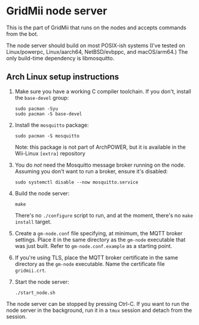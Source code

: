 # GridMii node server

This is the part of GridMii that runs on the nodes and accepts commands from the bot.

The node server should build on most POSIX-ish systems (I've tested on Linux/powerpc, Linux/aarch64, NetBSD/evbppc, and macOS/arm64.) The only build-time dependency is libmosquitto.

## Arch Linux setup instructions

1) Make sure you have a working C compiler toolchain. If you don't, install the `base-devel` group:
   ```
   sudo pacman -Syu
   sudo pacman -S base-devel
   ```

2) Install the `mosquitto` package:
   ```
   sudo pacman -S mosquitto
   ```
   Note: this package is not part of ArchPOWER, but it is available in the Wii-Linux `[extra]` repository

3) You do *not* need the Mosquitto message broker running on the node. Assuming you don't want to run a broker, ensure it's disabled:
   ```
   sudo systemctl disable --now mosquitto.service
   ```
   
4) Build the node server:
   ```
   make
   ```
   There's no `./configure` script to run, and at the moment, there's no `make install` target.

5) Create a `gm-node.conf` file specifying, at minimum, the MQTT broker settings. Place it in the same directory as the `gm-node` executable that was just built. Refer to `gm-node.conf.example` as a starting point.
6) If you're using TLS, place the MQTT broker certificate in the same directory as the `gm-node` executable. Name the certificate file `gridmii.crt`.
7) Start the node server:
   ```
   ./start_node.sh
   ```

The node server can be stopped by pressing Ctrl-C. If you want to run the node server in the background, run it in a `tmux` session and detach from the session.
